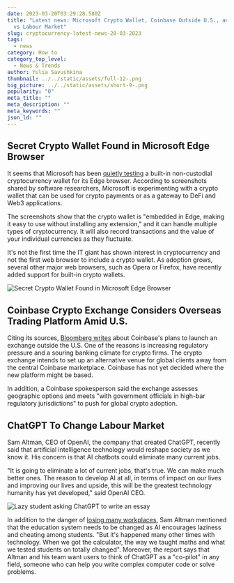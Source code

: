 ```yaml
---
date: 2023-03-20T03:29:28.580Z
title: "Latest news: Microsoft Crypto Wallet, Coinbase Outside U.S., and ChatGPT
  vs Labour Market"
slug: cryptocurrency-latest-news-20-03-2023
tags:
  - news
category: How to
category_top_level:
  - News & Trends
author: Yulia Savushkina
thumbnail: ../../static/assets/full-12-.png
big_picture: ../../static/assets/short-9-.png
popularity: "0"
meta_title: ""
meta_description: ""
meta_keywords: ""
json_ld: ""
---
```

## Secret Crypto Wallet Found in Microsoft Edge Browser 

It seems that Microsoft has been [quietly testing](https://cryptonews.com/news/software-researcher-finds-secret-crypto-wallet-microsoft-edge-browser-whats-goin.htm) a built-in non-custodial cryptocurrency wallet for its Edge browser. According to screenshots shared by software researchers, Microsoft is experimenting with a crypto wallet that can be used for crypto payments or as a gateway to DeFi and Web3 applications. 

The screenshots show that the crypto wallet is "embedded in Edge, making it easy to use without installing any extension," and it can handle multiple types of cryptocurrency. It will also record transactions and the value of your individual currencies as they fluctuate. 

It's not the first time the IT giant has shown interest in cryptocurrency and not the first web browser to include a crypto wallet. As adoption grows, several other major web browsers, such as Opera or Firefox, have recently added support for built-in crypto wallets. 

![Secret Crypto Wallet Found in Microsoft Edge Browser](https://lh6.googleusercontent.com/IFh_hC0z74yfhJ3XDG0Sr7kSAObDuFjTcGxPjDCx6WxV89K4lPAsz52E_BvaGdMmcvDsgGs_HeaA9yJ2tYzjeZWh-lXbJZZDSZUVfNc5-I-KBQ7GChc5c6DSsYalqF-H9HO3fRoSA8Y8sACNn034aOs "Secret Crypto Wallet Found in Microsoft Edge Browser")

## Coinbase Crypto Exchange Considers Overseas Trading Platform Amid U.S.

Citing its sources, [Bloomberg writes](https://www.bloomberg.com/news/articles/2023-03-17/coinbase-coin-in-talks-over-crypto-trading-platform-outside-the-us?leadSource=uverify%20wall#xj4y7vzkg) about Coinbase's plans to launch an exchange outside the U.S. One of the reasons is increasing regulatory pressure and a souring banking climate for crypto firms. The crypto exchange intends to set up an alternative venue for global clients away from the central Coinbase marketplace. Coinbase has not yet decided where the new platform might be based. 

In addition, a Coinbase spokesperson said the exchange assesses geographic options and meets "with government officials in high-bar regulatory jurisdictions" to push for global crypto adoption. 

## ChatGPT To Change Labour Market

Sam Altman, CEO of OpenAI, the company that created ChatGPT, recently said that artificial intelligence technology would reshape society as we know it. His concern is that AI chatbots could eliminate many current jobs.

"It is going to eliminate a lot of current jobs, that's true. We can make much better ones. The reason to develop AI at all, in terms of impact on our lives and improving our lives and upside, this will be the greatest technology humanity has yet developed," said OpenAI CEO.

![Lazy student asking ChatGPT to write an essay](https://lh5.googleusercontent.com/CmSmNkrzZ6wnYNrC8esCsYLBhEYFQaXYf7tEKFiTC2ZVdlhFLW_er6tvZAd9QdcOPyMYWUOBknjJimVNCfwOPB-C2MOJcVRl-i6FuEWlw4U457YpI1tuplx0eERfoiTP_3YUBYsP2skskQrovYx52R4 "Lazy student asking ChatGPT to write an essay")

In addition to the danger of [losing many workplaces](https://interestingengineering.com/innovation/chatgpt-4-will-kill-jobs), Sam Altman mentioned that the education system needs to be changed as AI encourages laziness and cheating among students. "But it's happened many other times with technology. When we got the calculator, the way we taught maths and what we tested students on totally changed". Moreover, the report says that Altman and his team want users to think of ChatGPT as a "co-pilot" in any field, someone who can help you write complex computer code or solve problems.
